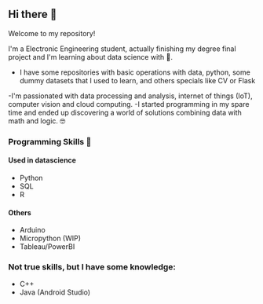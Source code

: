 ## Hi there 👋

Welcome to my repository! 

I'm a Electronic Engineering student, actually finishing my degree final project and I'm learning about data science with 🐍.

- I have some repositories with basic operations with data, python, some dummy datasets that I used to learn, and others specials like CV or Flask

-I'm passionated with data processing and analysis, internet of things (IoT), computer vision and cloud computing. 
-I started programming in my spare time and ended up discovering a world of solutions combining data with math and logic. 🤓

### Programming Skills 📑
#### Used in datascience
- Python
- SQL
- R
#### Others
- Arduino
- Micropython (WIP)
- Tableau/PowerBI

### Not true skills, but I have some knowledge:
- C++
- Java (Android Studio)



<!---
spnear/spnear is a ✨ special ✨ repository because its `README.md` (this file) appears on your GitHub profile.
You can click the Preview link to take a look at your changes.
--->
